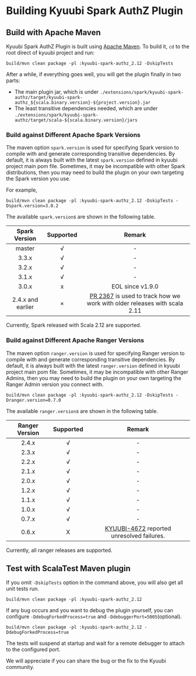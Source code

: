 <!--
- Licensed to the Apache Software Foundation (ASF) under one or more
- contributor license agreements.  See the NOTICE file distributed with
- this work for additional information regarding copyright ownership.
- The ASF licenses this file to You under the Apache License, Version 2.0
- (the "License"); you may not use this file except in compliance with
- the License.  You may obtain a copy of the License at
-
-   http://www.apache.org/licenses/LICENSE-2.0
-
- Unless required by applicable law or agreed to in writing, software
- distributed under the License is distributed on an "AS IS" BASIS,
- WITHOUT WARRANTIES OR CONDITIONS OF ANY KIND, either express or implied.
- See the License for the specific language governing permissions and
- limitations under the License.
-->

# Building Kyuubi Spark AuthZ Plugin

## Build with Apache Maven

Kyuubi Spark AuthZ Plugin is built using [Apache Maven](https://maven.apache.org).
To build it, `cd` to the root direct of kyuubi project and run:

```shell
build/mvn clean package -pl :kyuubi-spark-authz_2.12 -DskipTests
```

After a while, if everything goes well, you will get the plugin finally in two parts:

- The main plugin jar, which is under `./extensions/spark/kyuubi-spark-authz/target/kyuubi-spark-authz_${scala.binary.version}-${project.version}.jar`
- The least transitive dependencies needed, which are under `./extensions/spark/kyuubi-spark-authz/target/scala-${scala.binary.version}/jars`

### Build against Different Apache Spark Versions

The maven option `spark.version` is used for specifying Spark version to compile with and generate corresponding transitive dependencies.
By default, it is always built with the latest `spark.version` defined in kyuubi project main pom file.
Sometimes, it may be incompatible with other Spark distributions, then you may need to build the plugin on your own targeting the Spark version you use.

For example,

```shell
build/mvn clean package -pl :kyuubi-spark-authz_2.12 -DskipTests -Dspark.version=3.0.2
```

The available `spark.version`s are shown in the following table.

|   Spark Version   | Supported |                                                         Remark                                                         |
|:-----------------:|:---------:|:----------------------------------------------------------------------------------------------------------------------:|
|      master       |     √     |                                                           -                                                            |
|       3.3.x       |     √     |                                                           -                                                            |
|       3.2.x       |     √     |                                                           -                                                            |
|       3.1.x       |     √     |                                                           -                                                            |
|       3.0.x       |     x     |                                                    EOL since v1.9.0                                                    |
| 2.4.x and earlier |     ×     | [PR 2367](https://github.com/apache/kyuubi/pull/2367) is used to track how we work with older releases with scala 2.11 |

Currently, Spark released with Scala 2.12 are supported.

### Build against Different Apache Ranger Versions

The maven option `ranger.version` is used for specifying Ranger version to compile with and generate corresponding transitive dependencies.
By default, it is always built with the latest `ranger.version` defined in kyuubi project main pom file.
Sometimes, it may be incompatible with other Ranger Admins, then you may need to build the plugin on your own targeting the Ranger Admin version you connect with.

```shell
build/mvn clean package -pl :kyuubi-spark-authz_2.12 -DskipTests -Dranger.version=0.7.0
```

The available `ranger.version`s are shown in the following table.

| Ranger Version | Supported |                                          Remark                                           |
|:--------------:|:---------:|:-----------------------------------------------------------------------------------------:|
|     2.4.x      |     √     |                                             -                                             |
|     2.3.x      |     √     |                                             -                                             |
|     2.2.x      |     √     |                                             -                                             |
|     2.1.x      |     √     |                                             -                                             |
|     2.0.x      |     √     |                                             -                                             |
|     1.2.x      |     √     |                                             -                                             |
|     1.1.x      |     √     |                                             -                                             |
|     1.0.x      |     √     |                                             -                                             |
|     0.7.x      |     √     |                                             -                                             |
|     0.6.x      |     X     | [KYUUBI-4672](https://github.com/apache/kyuubi/issues/4672) reported unresolved failures. |

Currently, all ranger releases are supported.

## Test with ScalaTest Maven plugin

If you omit `-DskipTests` option in the command above, you will also get all unit tests run.

```shell
build/mvn clean package -pl :kyuubi-spark-authz_2.12
```

If any bug occurs and you want to debug the plugin yourself, you can configure `-DdebugForkedProcess=true` and `-DdebuggerPort=5005`(optional).

```shell
build/mvn clean package -pl :kyuubi-spark-authz_2.12 -DdebugForkedProcess=true
```

The tests will suspend at startup and wait for a remote debugger to attach to the configured port.

We will appreciate if you can share the bug or the fix to the Kyuubi community.
